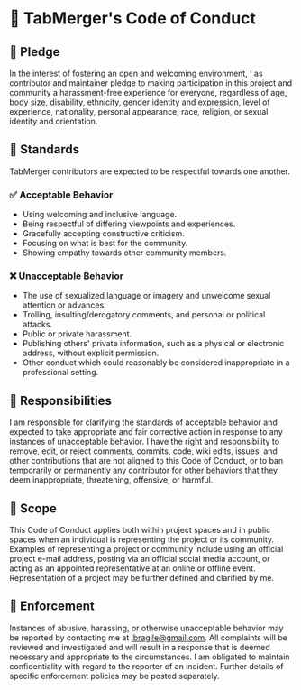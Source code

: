 # 📜 TabMerger's Code of Conduct

## 📌 Pledge

In the interest of fostering an open and welcoming environment, I as contributor and maintainer pledge to making participation in this project and
community a harassment-free experience for everyone, regardless of age, body size, disability, ethnicity, gender identity and expression, level of experience, nationality, personal appearance, race, religion, or sexual identity and orientation.

## 📏 Standards

TabMerger contributors are expected to be respectful towards one another.

### ✅ Acceptable Behavior

- Using welcoming and inclusive language.
- Being respectful of differing viewpoints and experiences.
- Gracefully accepting constructive criticism.
- Focusing on what is best for the community.
- Showing empathy towards other community members.

### ❌ Unacceptable Behavior

- The use of sexualized language or imagery and unwelcome sexual attention or advances.
- Trolling, insulting/derogatory comments, and personal or political attacks.
- Public or private harassment.
- Publishing others' private information, such as a physical or electronic address, without explicit permission.
- Other conduct which could reasonably be considered inappropriate in a professional setting.

## 📝 Responsibilities

I am responsible for clarifying the standards of acceptable behavior and expected to take appropriate and fair corrective action in response to any instances of unacceptable behavior. I have the right and responsibility to remove, edit, or reject comments, commits, code, wiki edits, issues, and other contributions that are not aligned to this Code of Conduct, or to ban temporarily or permanently any contributor for other behaviors that they deem inappropriate, threatening, offensive, or harmful.

## 🔬 Scope

This Code of Conduct applies both within project spaces and in public spaces when an individual is representing the project or its community. Examples of representing a project or community include using an official project e-mail address, posting via an official social media account, or acting as an appointed representative at an online or offline event. Representation of a project may be further defined and clarified by me.

## 🚓 Enforcement

Instances of abusive, harassing, or otherwise unacceptable behavior may be reported by contacting me at lbragile@gmail.com. All complaints will be reviewed and investigated and will result in a response that is deemed necessary and appropriate to the circumstances. I am obligated to maintain confidentiality with regard to the reporter of an incident. Further details of specific enforcement policies may be posted separately.
